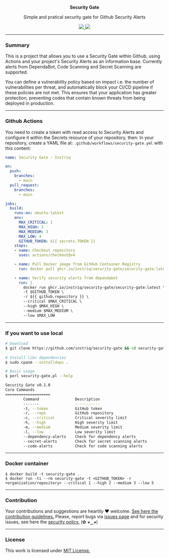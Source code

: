 <p align="center">
  <p align="center"><b>Security Gate</b></p>
  <p align="center">Simple and pratical security gate for Github Security Alerts</p>
  <p align="center">
    <a href="/LICENSE.md">
      <img src="https://img.shields.io/badge/license-MIT-blue.svg">
    </a>
     <a href="https://github.com/instriq/security-gate/releases">
      <img src="https://img.shields.io/badge/version-0.1.0-blue.svg">
    </a>
  </p>
</p>

---

### Summary

This is a project that allows you to use a Security Gate within Github, using Actions and your project's Security Alerts as an information base. Currently alerts from DependaBot, Code Scanning and Secret Scanning are supported.

You can define a vulnerability policy based on impact i.e. the number of vulnerabilities per threat, and automatically block your CI/CD pipeline if these policies are not met. This ensures that your application has greater protection, preventing codes that contain known threats from being deployed in production.

---

### Github Actions

You need to create a token with read access to Security Alerts and configure it within the Secrets resource of your repository, then:
In your repository, create a YAML file at: ```.github/workflows/security-gate.yml``` with this content:

```yaml
name: Security Gate - Instriq

on:
  push:
    branches:
      - main
  pull_request:
    branches:
      - main

jobs:
  build:
    runs-on: ubuntu-latest
    env:
      MAX_CRITICAL: 1
      MAX_HIGH: 2
      MAX_MEDIUM: 3
      MAX_LOW: 4
      GITHUB_TOKEN: ${{ secrets.TOKEN }}
    steps:
    - name: Checkout repository
      uses: actions/checkout@v4

    - name: Pull Docker image from GitHub Container Registry
      run: docker pull ghcr.io/instriq/security-gate/security-gate:latest

    - name: Verify security alerts from dependabot
      run: |
        docker run ghcr.io/instriq/security-gate/security-gate:latest \
        -t $GITHUB_TOKEN \
        -r ${{ github.repository }} \
        --critical $MAX_CRITICAL \
        --high $MAX_HIGH \
        --medium $MAX_MEDIUM \
        --low $MAX_LOW
```

---

### If you want to use local

```bash
# Download
$ git clone https://github.com/instriq/security-gate && cd security-gate
    
# Install libs dependencies
$ sudo cpanm --installdeps .

# Basic usage
$ perl security-gate.pl --help

Security Gate v0.1.0
Core Commands
====================
        Command                Description
        -------                -----------
        -t, --token            GitHub token
        -r, --repo             GitHub repository
        -c, --critical         Critical severity limit
        -h, --high             High severity limit
        -m, --medium           Medium severity limit
        -l, --low              Low severity limit
        --dependency-alerts    Check for dependency alerts
        --secret-alerts        Check for secret scanning alerts
        --code-alerts          Check for code scanning alerts
```

---

### Docker container

```
$ docker build -t security-gate .
$ docker run -ti --rm security-gate -t <GITHUB_TOKEN> -r <organization/repository> --critical 1 --high 2 --medium 3 --low 5
```

---

### Contribution

Your contributions and suggestions are heartily ♥ welcome. [See here the contribution guidelines.](/.github/CONTRIBUTING.md) Please, report bugs via [issues page](https://github.com/instriq/security-gate/issues) and for security issues, see here the [security policy.](/SECURITY.md) (✿ ◕‿◕)

---

### License

This work is licensed under [MIT License.](/LICENSE.md)